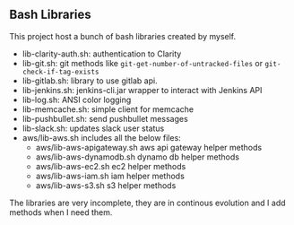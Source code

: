 Bash Libraries
--------------

This project host a bunch of bash libraries created by myself.

+ lib-clarity-auth.sh: authentication to Clarity
+ lib-git.sh: git methods like `git-get-number-of-untracked-files` or `git-check-if-tag-exists`
+ lib-gitlab.sh: library to use gitlab api.
+ lib-jenkins.sh: jenkins-cli.jar wrapper to interact with Jenkins API
+ lib-log.sh: ANSI color logging
+ lib-memcache.sh: simple client for memcache
+ lib-pushbullet.sh: send pushbullet messages
+ lib-slack.sh: updates slack user status
+ aws/lib-aws.sh includes all the below files:
  + aws/lib-aws-apigateway.sh aws api gateway helper methods
  + aws/lib-aws-dynamodb.sh dynamo db helper methods
  + aws/lib-aws-ec2.sh ec2 helper methods
  + aws/lib-aws-iam.sh iam helper methods
  + aws/lib-aws-s3.sh s3 helper methods

The libraries are very incomplete, they are in continous evolution and I add methods when I need them.
